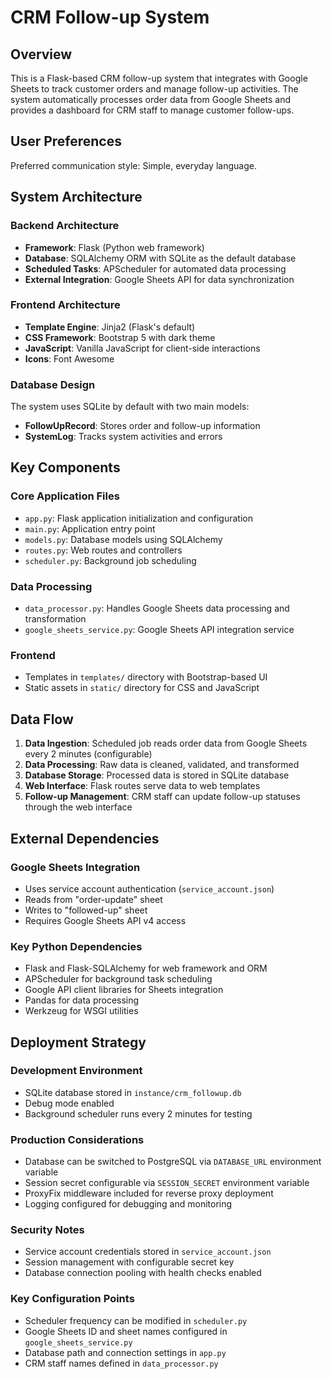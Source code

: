 # CRM Follow-up System

## Overview

This is a Flask-based CRM follow-up system that integrates with Google Sheets to track customer orders and manage follow-up activities. The system automatically processes order data from Google Sheets and provides a dashboard for CRM staff to manage customer follow-ups.

## User Preferences

Preferred communication style: Simple, everyday language.

## System Architecture

### Backend Architecture
- **Framework**: Flask (Python web framework)
- **Database**: SQLAlchemy ORM with SQLite as the default database
- **Scheduled Tasks**: APScheduler for automated data processing
- **External Integration**: Google Sheets API for data synchronization

### Frontend Architecture
- **Template Engine**: Jinja2 (Flask's default)
- **CSS Framework**: Bootstrap 5 with dark theme
- **JavaScript**: Vanilla JavaScript for client-side interactions
- **Icons**: Font Awesome

### Database Design
The system uses SQLite by default with two main models:
- **FollowUpRecord**: Stores order and follow-up information
- **SystemLog**: Tracks system activities and errors

## Key Components

### Core Application Files
- `app.py`: Flask application initialization and configuration
- `main.py`: Application entry point
- `models.py`: Database models using SQLAlchemy
- `routes.py`: Web routes and controllers
- `scheduler.py`: Background job scheduling

### Data Processing
- `data_processor.py`: Handles Google Sheets data processing and transformation
- `google_sheets_service.py`: Google Sheets API integration service

### Frontend
- Templates in `templates/` directory with Bootstrap-based UI
- Static assets in `static/` directory for CSS and JavaScript

## Data Flow

1. **Data Ingestion**: Scheduled job reads order data from Google Sheets every 2 minutes (configurable)
2. **Data Processing**: Raw data is cleaned, validated, and transformed
3. **Database Storage**: Processed data is stored in SQLite database
4. **Web Interface**: Flask routes serve data to web templates
5. **Follow-up Management**: CRM staff can update follow-up statuses through the web interface

## External Dependencies

### Google Sheets Integration
- Uses service account authentication (`service_account.json`)
- Reads from "order-update" sheet
- Writes to "followed-up" sheet
- Requires Google Sheets API v4 access

### Key Python Dependencies
- Flask and Flask-SQLAlchemy for web framework and ORM
- APScheduler for background task scheduling
- Google API client libraries for Sheets integration
- Pandas for data processing
- Werkzeug for WSGI utilities

## Deployment Strategy

### Development Environment
- SQLite database stored in `instance/crm_followup.db`
- Debug mode enabled
- Background scheduler runs every 2 minutes for testing

### Production Considerations
- Database can be switched to PostgreSQL via `DATABASE_URL` environment variable
- Session secret configurable via `SESSION_SECRET` environment variable
- ProxyFix middleware included for reverse proxy deployment
- Logging configured for debugging and monitoring

### Security Notes
- Service account credentials stored in `service_account.json`
- Session management with configurable secret key
- Database connection pooling with health checks enabled

### Key Configuration Points
- Scheduler frequency can be modified in `scheduler.py`
- Google Sheets ID and sheet names configured in `google_sheets_service.py`
- Database path and connection settings in `app.py`
- CRM staff names defined in `data_processor.py`